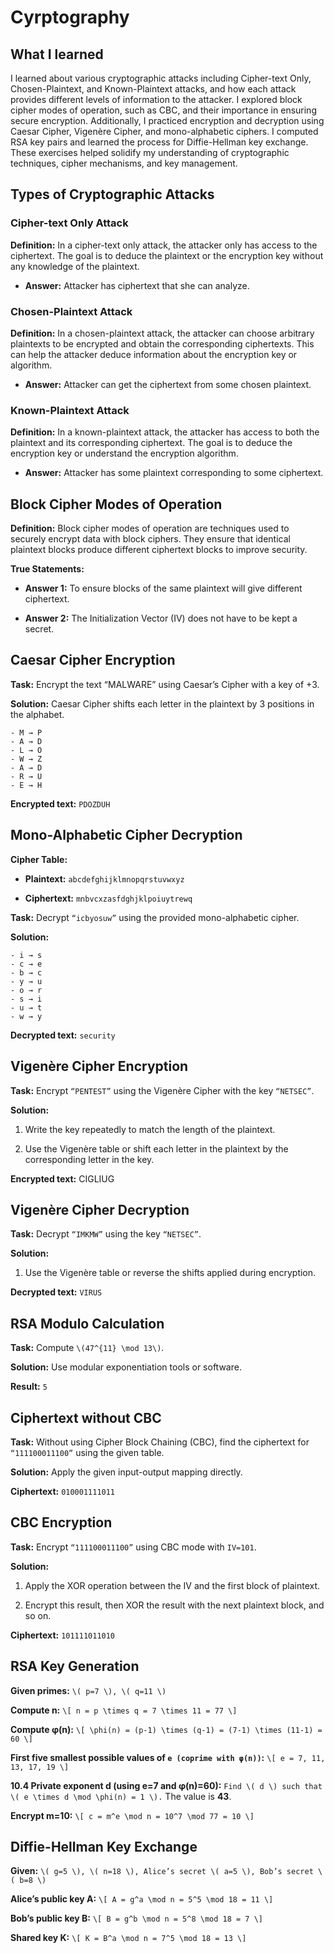 # Cyrptography

## What I learned

I learned about various cryptographic attacks including Cipher-text Only, Chosen-Plaintext, and Known-Plaintext attacks, and how each attack provides different levels of information to the attacker. I explored block cipher modes of operation, such as CBC, and their importance in ensuring secure encryption. Additionally, I practiced encryption and decryption using Caesar Cipher, Vigenère Cipher, and mono-alphabetic ciphers. I computed RSA key pairs and learned the process for Diffie-Hellman key exchange. These exercises helped solidify my understanding of cryptographic techniques, cipher mechanisms, and key management.

## Types of Cryptographic Attacks

### Cipher-text Only Attack
**Definition:** In a cipher-text only attack, the attacker only has access to the ciphertext. The goal is to deduce the plaintext or the encryption key without any knowledge of the plaintext.

- **Answer:** Attacker has ciphertext that she can analyze.

### Chosen-Plaintext Attack
**Definition:** In a chosen-plaintext attack, the attacker can choose arbitrary plaintexts to be encrypted and obtain the corresponding ciphertexts. This can help the attacker deduce information about the encryption key or algorithm.

- **Answer:** Attacker can get the ciphertext from some chosen plaintext.

### Known-Plaintext Attack
**Definition:** In a known-plaintext attack, the attacker has access to both the plaintext and its corresponding ciphertext. The goal is to deduce the encryption key or understand the encryption algorithm.

- **Answer:** Attacker has some plaintext corresponding to some ciphertext.

## Block Cipher Modes of Operation
**Definition:** Block cipher modes of operation are techniques used to securely encrypt data with block ciphers. They ensure that identical plaintext blocks produce different ciphertext blocks to improve security.

**True Statements:**

- **Answer 1:** To ensure blocks of the same plaintext will give different ciphertext.

- **Answer 2:** The Initialization Vector (IV) does not have to be kept a secret.

## Caesar Cipher Encryption

**Task:** Encrypt the text “MALWARE” using Caesar’s Cipher with a key of +3.

**Solution:** Caesar Cipher shifts each letter in the plaintext by 3 positions in the alphabet.
```
- M → P
- A → D
- L → O
- W → Z
- A → D
- R → U
- E → H
```
**Encrypted text:** `PDOZDUH`

## Mono-Alphabetic Cipher Decryption

**Cipher Table:**

- **Plaintext:** `abcdefghijklmnopqrstuvwxyz`

- **Ciphertext:** `mnbvcxzasfdghjklpoiuytrewq`

**Task:** Decrypt `“icbyosuw”` using the provided mono-alphabetic cipher.

**Solution:**
```
- i → s
- c → e
- b → c
- y → u
- o → r
- s → i
- u → t
- w → y
```
**Decrypted text:** `security`

## Vigenère Cipher Encryption
**Task:** Encrypt `“PENTEST”` using the Vigenère Cipher with the key `“NETSEC”`.

**Solution:**

1. Write the key repeatedly to match the length of the plaintext.

2. Use the Vigenère table or shift each letter in the plaintext by the corresponding letter in the key.

**Encrypted text:** CIGLIUG

## Vigenère Cipher Decryption
**Task:** Decrypt `“IMKMW”` using the key `“NETSEC”`.

**Solution:**
1. Use the Vigenère table or reverse the shifts applied during encryption.

**Decrypted text:** `VIRUS`

## RSA Modulo Calculation
**Task:** Compute `\(47^{11} \mod 13\)`.

**Solution:** Use modular exponentiation tools or software.

**Result:** `5`

## Ciphertext without CBC
**Task:** Without using Cipher Block Chaining (CBC), find the ciphertext for `“111100011100”` using the given table.

**Solution:** Apply the given input-output mapping directly.

**Ciphertext:** `010001111011`

## CBC Encryption
**Task:** Encrypt `“111100011100”` using CBC mode with `IV=101`.

**Solution:**
1. Apply the XOR operation between the IV and the first block of plaintext.

2. Encrypt this result, then XOR the result with the next plaintext block, and so on.

**Ciphertext:** `101111011010`

## RSA Key Generation
**Given primes:** `\( p=7 \), \( q=11 \)`

**Compute n:**
`\[ n = p \times q = 7 \times 11 = 77 \]`

**Compute φ(n):**
`\[ \phi(n) = (p-1) \times (q-1) = (7-1) \times (11-1) = 60 \]`

**First five smallest possible values of `e (coprime with φ(n))`:**
`\[ e = 7, 11, 13, 17, 19 \]`

**10.4 Private exponent d (using e=7 and φ(n)=60):** `Find \( d \) such that \( e \times d \mod \phi(n) = 1 \).` The value is **43**.

**Encrypt m=10:**
`\[ c = m^e \mod n = 10^7 \mod 77 = 10 \]`

## Diffie-Hellman Key Exchange
**Given:** `\( g=5 \), \( n=18 \), Alice’s secret \( a=5 \), Bob’s secret \( b=8 \)`

**Alice’s public key A:**
`\[ A = g^a \mod n = 5^5 \mod 18 = 11 \]`

**Bob’s public key B:**
`\[ B = g^b \mod n = 5^8 \mod 18 = 7 \]`

**Shared key K:**
`\[ K = B^a \mod n = 7^5 \mod 18 = 13 \]`
